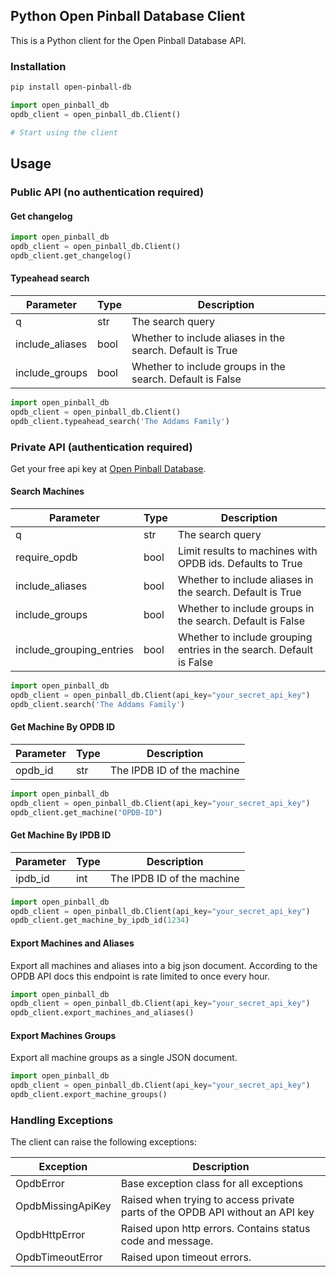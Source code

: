 ## Python Open Pinball Database Client

This is a Python client for the Open Pinball Database API.

### Installation

```bash
pip install open-pinball-db
```

```python
import open_pinball_db
opdb_client = open_pinball_db.Client()

# Start using the client
```

## Usage

### Public API (no authentication required)

#### Get changelog
    
```python
import open_pinball_db
opdb_client = open_pinball_db.Client()
opdb_client.get_changelog()
```

#### Typeahead search

| Parameter       | Type | Description                                               |
|-----------------|------|-----------------------------------------------------------|
| q               | str  | The search query                                          |
| include_aliases | bool | Whether to include aliases in the search. Default is True |
| include_groups  | bool | Whether to include groups in the search. Default is False |

```python
import open_pinball_db
opdb_client = open_pinball_db.Client()
opdb_client.typeahead_search('The Addams Family')
```

### Private API (authentication required)

Get your free api key at [Open Pinball Database](https://opdb.org/).

#### Search Machines

| Parameter                | Type | Description                                                         |
|--------------------------|------|---------------------------------------------------------------------|
| q                        | str  | The search query                                                    |
| require_opdb             | bool | Limit results to machines with OPDB ids. Defaults to True           | 
| include_aliases          | bool | Whether to include aliases in the search. Default is True           |
| include_groups           | bool | Whether to include groups in the search. Default is False           |
| include_grouping_entries | bool | Whether to include grouping entries in the search. Default is False |

```python
import open_pinball_db
opdb_client = open_pinball_db.Client(api_key="your_secret_api_key")
opdb_client.search('The Addams Family')
```

#### Get Machine By OPDB ID

| Parameter | Type | Description                |
|-----------|------|----------------------------|
| opdb_id   | str  | The IPDB ID of the machine |

```python
import open_pinball_db
opdb_client = open_pinball_db.Client(api_key="your_secret_api_key")
opdb_client.get_machine("OPDB-ID")
```

#### Get Machine By IPDB ID

| Parameter | Type | Description                |
|-----------|------|----------------------------|
| ipdb_id   | int  | The IPDB ID of the machine |

```python
import open_pinball_db
opdb_client = open_pinball_db.Client(api_key="your_secret_api_key")
opdb_client.get_machine_by_ipdb_id(1234)
```

#### Export Machines and Aliases

Export all machines and aliases into a big json document. According to the OPDB
API docs this endpoint is rate limited to once every hour.

```python
import open_pinball_db
opdb_client = open_pinball_db.Client(api_key="your_secret_api_key")
opdb_client.export_machines_and_aliases()
```

#### Export Machines Groups

Export all machine groups as a single JSON document.

```python
import open_pinball_db
opdb_client = open_pinball_db.Client(api_key="your_secret_api_key")
opdb_client.export_machine_groups()
```

### Handling Exceptions

The client can raise the following exceptions:

| Exception         | Description                                                                   |
|-------------------|-------------------------------------------------------------------------------|
| OpdbError         | Base exception class for all exceptions                                       |
| OpdbMissingApiKey | Raised when trying to access private parts of the OPDB API without an API key |
| OpdbHttpError     | Raised upon http errors. Contains status code and message.                    |
| OpdbTimeoutError  | Raised upon timeout errors.                                                   |
